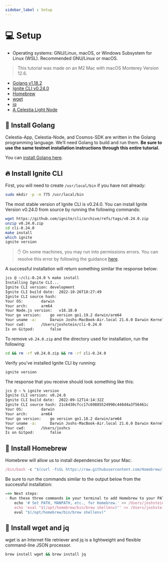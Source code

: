```yaml
---
sidebar_label : Setup
---
```


# 💻 Setup

- Operating systems: GNU/Linux, macOS, or Windows Subsystem for Linux (WSL).
Recommended GNU/Linux or macOS.

> This tutorial was made on an M2 Mac with macOS Monterey Version 12.6.

- [Golang v1.18.2](https://go.dev/)
- [Ignite CLI v0.24.0](https://github.com/ignite/cli/releases/tag/v0.24.0)
- [Homebrew](https://brew.sh/)
- [wget](https://www.gnu.org/software/wget/)
- [jq](https://stedolan.github.io/jq/)
- [A Celestia Light Node](https://docs.celestia.org/nodes/light-node/)

## 🏃 Install Golang

Celestia-App, Celestia-Node, and Cosmos-SDK are written in the Golang
programming language. We’ll need Golang to build and run them. **Be sure to use the same testnet installation instructions through this entire tutorial.**

You can [install Golang here](./environment.mdx#install-golang).

## 🔥 Install Ignite CLI

First, you will need to create `/usr/local/bin` if you have not already:

```bash
sudo mkdir -p -m 775 /usr/local/bin
```

The most stable version of Ignite CLI is v0.24.0. You can install Ignite
Version v0.24.0 from source by running the following commands:

```bash
wget https://github.com/ignite/cli/archive/refs/tags/v0.24.0.zip
unzip v0.24.0.zip
cd cli-0.24.0
make install
which ignite
ignite version
```

> ✋ On some machines, you may run into permissions errors.
You can resolve this error by following the guidance
[here](https://docs.ignite.com/guide/install#write-permission).

A successful installation will return something similar the response below:

<!-- markdownlint-disable MD010 -->
<!-- markdownlint-disable MD013 -->
```bash
jcs @ ~/cli-0.24.0 % make install
Installing Ignite CLI...
Ignite CLI version:	development
Ignite CLI build date:	2022-10-26T18:27:49
Ignite CLI source hash:
Your OS:		darwin
Your arch:		arm64
Your Node.js version:	v18.10.0
Your go version:	go version go1.19.2 darwin/arm64
Your uname -a:		Darwin Joshs-MacBook-Air.local 21.6.0 Darwin Kernel Version 21.6.0: Mon Aug 22 20:20:07 PDT 2022; root:xnu-8020.140.49~2/RELEASE_ARM64_T8110 arm64
Your cwd:		/Users/joshstein/cli-0.24.0
Is on Gitpod:		false
```
<!-- markdownlint-enable MD010 -->
<!-- markdownlint-enable MD013 -->

To remove `v0.24.0.zip` and the directory used for installation, run the
following:

```bash
cd && rm -rf v0.24.0.zip && rm -rf cli-0.24.0
```

Verify you’ve installed Ignite CLI by running:

```bash
ignite version
```

The response that you receive should look something like this:

<!-- markdownlint-disable MD010 -->
<!-- markdownlint-disable MD013 -->
```bash
jcs @ ~ % ignite version
Ignite CLI version:	v0.24.0
Ignite CLI build date:	2022-09-12T14:14:32Z
Ignite CLI source hash:	21c6430cfcc17c69885524990c448d4a3f56461c
Your OS:		darwin
Your arch:		arm64
Your go version:	go version go1.18.2 darwin/arm64
Your uname -a:		Darwin Joshs-MacBook-Air.local 21.6.0 Darwin Kernel Version 21.6.0: Sat Jun 18 17:07:28 PDT 2022; root:xnu-8020.140.41~1/RELEASE_ARM64_T8110 arm64
Your cwd:		/Users/joshcs
Is on Gitpod:		false
```
<!-- markdownlint-enable MD013 -->
<!-- markdownlint-enable MD010 -->

## 🍺 Install Homebrew

Homebrew will allow us to install dependencies for your Mac:

```jsx
/bin/bash -c "$(curl -fsSL https://raw.githubusercontent.com/Homebrew/install/HEAD/install.sh)"
```

Be sure to run the commands similar to the output below from the successful installation:

```jsx
==> Next steps:
- Run these three commands in your terminal to add Homebrew to your PATH:
    echo '# Set PATH, MANPATH, etc., for Homebrew.' >> /Users/joshstein/.zprofile
    echo 'eval "$(/opt/homebrew/bin/brew shellenv)"' >> /Users/joshstein/.zprofile
    eval "$(/opt/homebrew/bin/brew shellenv)"
```

## 🏃 Install wget and jq

wget is an Internet file retriever and jq is a lightweight and flexible
command-line JSON processor.

```bash
brew install wget && brew install jq
```
